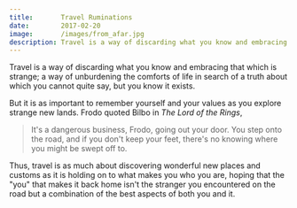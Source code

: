```yaml
---
title:       Travel Ruminations
date:        2017-02-20
image:       /images/from_afar.jpg
description: Travel is a way of discarding what you know and embracing that which is strange...
---
```


Travel is a way of discarding what you know and embracing that which is strange; a way of unburdening the comforts of life in search of a truth about which you cannot quite say, but you know it exists.

But it is as important to remember yourself and your values as you explore strange new lands. Frodo quoted Bilbo in _The Lord of the Rings_,

> It's a dangerous business, Frodo, going out your door.
> You step onto the road, and if you don't keep your feet,
> there's no knowing where you might be swept off to.

Thus, travel is as much about discovering wonderful new places and customs as it is holding on to what makes you who you are, hoping that the "you" that makes it back home isn't the stranger you encountered on the road but a combination of the best aspects of both you and it.
